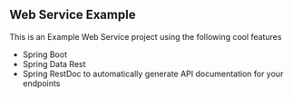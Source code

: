 
## Web Service Example

This is an Example Web Service project using the following cool features

* Spring Boot
* Spring Data Rest
* Spring RestDoc to automatically generate API documentation for your endpoints